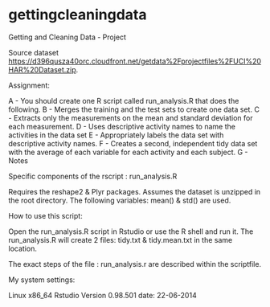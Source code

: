 gettingcleaningdata
===================

Getting and Cleaning Data - Project

Source dataset https://d396qusza40orc.cloudfront.net/getdata%2Fprojectfiles%2FUCI%20HAR%20Dataset.zip.

Assignment: 

A - You should create one R script called run_analysis.R that does the following.
B - Merges the training and the test sets to create one data set.
C - Extracts only the measurements on the mean and standard deviation for each measurement.
D - Uses descriptive activity names to name the activities in the data set
E - Appropriately labels the data set with descriptive activity names.
F - Creates a second, independent tidy data set with the average of each variable for each activity and each subject.
G - Notes

Specific components of the rscript : run_analysis.R

Requires the reshape2 & Plyr packages.
Assumes the dataset is unzipped in the root directory.
The following variables: mean() & std() are used.


How to use this script:

Open the run_analysis.R script in Rstudio or use the R shell and run it.
The run_analysis.R will create 2 files: tidy.txt & tidy.mean.txt in the same location.

The exact steps of the file : run_analysis.r are described within the scriptfile.

My system settings:

Linux x86_64
Rstudio Version 0.98.501
date: 22-06-2014



